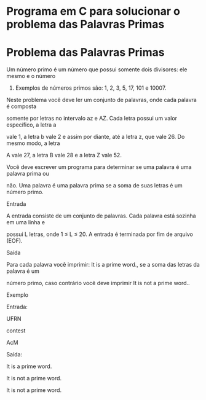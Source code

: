 # Programa em C para solucionar o problema das Palavras Primas

# Problema das Palavras Primas

Um número primo é um número que possui somente dois divisores: ele mesmo e o número

1. Exemplos de números primos são: 1, 2, 3, 5, 17, 101 e 10007.

Neste problema você deve ler um conjunto de palavras, onde cada palavra é composta

somente por letras no intervalo a­z e A­Z. Cada letra possui um valor específico, a letra a

vale 1, a letra b vale 2 e assim por diante, até a letra z, que vale 26. Do mesmo modo, a letra

A vale 27, a letra B vale 28 e a letra Z vale 52.

Você deve escrever um programa para determinar se uma palavra é uma palavra prima ou

não. Uma palavra é uma palavra prima se a soma de suas letras é um número primo.

Entrada

A entrada consiste de um conjunto de palavras. Cada palavra está sozinha em uma linha e

possui L letras, onde 1 ≤ L ≤ 20. A entrada é terminada por fim de arquivo (EOF).

Saída

Para cada palavra você imprimir: It is a prime word., se a soma das letras da palavra é um

número primo, caso contrário você deve imprimir It is not a prime word..

Exemplo

Entrada:

UFRN

contest

AcM

Saída:

It is a prime word.

It is not a prime word.

It is not a prime word.


